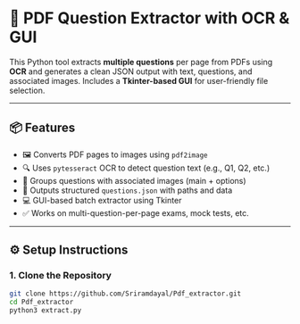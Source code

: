 # 🧠 PDF Question Extractor with OCR & GUI

This Python tool extracts **multiple questions** per page from PDFs using **OCR** and generates a clean JSON output with text, questions, and associated images. Includes a **Tkinter-based GUI** for user-friendly file selection.

---

## 📦 Features

- 🖼️ Converts PDF pages to images using `pdf2image`
- 🔍 Uses `pytesseract` OCR to detect question text (e.g., Q1, Q2, etc.)
- 🧠 Groups questions with associated images (main + options)
- 📂 Outputs structured `questions.json` with paths and data
- 💻 GUI-based batch extractor using Tkinter
- ✅ Works on multi-question-per-page exams, mock tests, etc.

---

## ⚙️ Setup Instructions

### 1. Clone the Repository

```bash
git clone https://github.com/Sriramdayal/Pdf_extractor.git
cd Pdf_extractor
python3 extract.py  